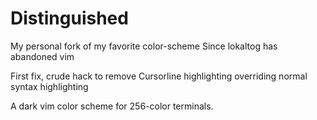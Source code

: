 # Distinguished

My personal fork of my favorite color-scheme Since lokaltog has abandoned vim

First fix, crude hack to remove Cursorline highlighting overriding normal syntax highlighting

A dark vim color scheme for 256-color terminals.

